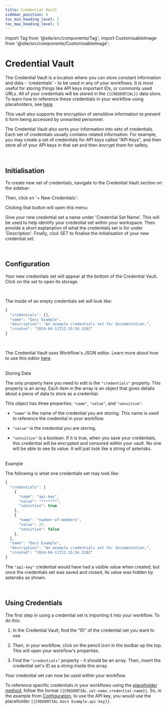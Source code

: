 ```yaml
---
title: Credential Vault
sidebar_position: 4
toc_min_heading_level: 2
toc_max_heading_level: 5
---
```


import Tag from '@site/src/components/Tag';
import CustomisableImage from '@site/src/components/CustomisableImage';

# Credential Vault

The Credential Vault is a location where you can store constant information and data - 'credentials' - to be used in any of your workflows. It is most useful for storing things like API keys important IDs, or commonly used URLs. All of your credentials will be stored in the `{{CREDENTIAL}}` data store. To learn how to reference these credentials in your workflow using placeholders, see [here](./workflows#placeholders). 

This vault also supports the encryption of sensititive information to prevent it form being accessed by unwanted personnel.

The Credential Vault also sorts your information into sets of credentials. Each set of credentials usually contains related information. For example, you may create a set of credentials for API keys called "API Keys", and then store all of your API keys in that set and then encrypt them for safety.

<br/>

## Initialisation

To create new set of credentials, navigate to the Credential Vault section on the sidebar:

<CustomisableImage src="/img/credentials-nav.png" alt="Credential Vault Sidebar Nav" width="500"/>

Then, click on '+ New Credentials':

<CustomisableImage src="/img/new-credentials.png" alt="New Credentials" width="500"/>

Clicking that button will open this menu:

<CustomisableImage src="/img/new-credentials-menu.png" alt="New Credentials Menu" width="400"/>

Give your new credential set a name under 'Credential Set Name'. This will be used to help identify your credential set within your workspace. Then provide a short explanation of what the credentials set is for under 'Description'. Finally, click <Tag colour="#1582d8" borderColour="#1582d8" fontColour="#FFFFFF">SET</Tag> to finalise the initialisation of your new credential set.

<br/>

## Configuration

Your new credentials set will appear at the bottom of the Credential Vault. Click on the set to open its storage. 

<br/>

The inside of an empty credentials set will look like:

```jsx title="Empty Credentials Set"
{
  "credentials": [],
  "name": "Docs Example",
  "description": "An example credentials set for documentation.",
  "created": "2024-04-11T12:35:56.328Z"
}
```

<br/>

The Credential Vault uses Workflow's JSON editor. Learn more about how to use this editor [here](./workflows#configuration).

<br/>

<div className="dubheader">Storing Data</div>

The only property here you need to edit is the `"credentials"` property. This property is an array. Each item in the array is an object that gives details about a piece of data to store as a credential. 

This object has three properties: `"name"`, `"value"`, and `"sensitive"`. 
- `"name"` is the name of the credential you are storing. This name is used to reference the credential in your workflow. 
- `"value"` is the credential you are storing.


- `"sensitive"` is a boolean. If it is true, when you save your credentials, this credential will be encrypted and censored within your vault. No one will be able to see its value. It will just look like a string of asterisks. 

<br/>

<div className="dubheader">Example</div>

The following is what one credentials set may look like:

```jsx title="Example Credentials Set"
{
  "credentials": [
    {
      "name": "api-key",
      "value": "*******",
      "sensitive": true
    },
    {
      "name": "number-of-members",
      "value": 27,
      "sensitive": false
    },
  ],
  "name": "Docs Example",
  "description": "An example credentials set for documentation.",
  "created": "2024-04-11T12:35:56.328Z"
}
```

The `"api-key"` credential would have had a visible value when created, but once the credentials set was saved and closed, its value was hidden by asterisks as shown.

<br/>

## Using Credentials

The first step in using a credential set is importing it into your workflow. To do this:
1. In the Credential Vault, find the "ID" of the credential set you want to use. 


<CustomisableImage src="/img/credential-id.png" alt="Credential ID" width="600"/>

2. Then, in your workflow, click on the pencil icon in the toolbar up the top. This will open your workflow's properties.

<CustomisableImage src="/img/workflow-properties.png" alt="Workflow Properties" width="700"/>

3. Find the `"credentials"` property - it should be an array. Then, insert the credential set's ID as a string inside this array.

<CustomisableImage src="/img/workflow-credentials.png" alt="Credentials Property" width="500"/>

Your credential set can now be used within your workflow.

To reference specific credentials in your workflows using the [placeholder method](./workflows#placeholders), follow the format `{{CREDENTIAL.set-name.credential-name}}`. So, in the example from [Configuration](#configuration), to use the API key, you would use the placeholder `{{CREDENTIAL.Docs Example.api-key}}`.





